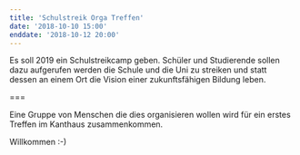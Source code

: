 ```yaml
---
title: 'Schulstreik Orga Treffen'
date: '2018-10-10 15:00'
enddate: '2018-10-12 20:00'
---
```


Es soll 2019 ein Schulstreikcamp geben. Schüler und Studierende sollen dazu aufgerufen werden die Schule und die Uni zu streiken und statt dessen an einem Ort die Vision einer zukunftsfähigen Bildung leben.  

===

Eine Gruppe von Menschen die dies organisieren wollen wird für ein erstes Treffen im Kanthaus zusammenkommen.

Willkommen :-)

[]((vögel.jgp))